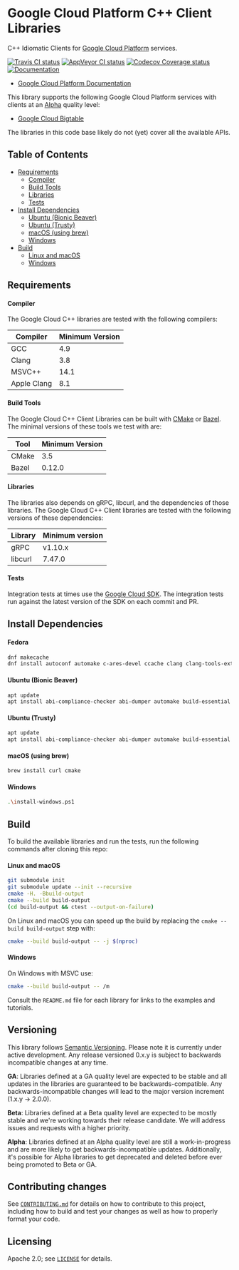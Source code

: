 # Google Cloud Platform C++ Client Libraries

C++ Idiomatic Clients for [Google Cloud Platform][cloud-platform] services.

[![Travis CI status][travis-shield]][travis-link]
[![AppVeyor CI status][appveyor-shield]][appveyor-link]
[![Codecov Coverage status][codecov-shield]][codecov-link]
[![Documentation][doxygen-shield]][doxygen-link]

- [Google Cloud Platform Documentation][cloud-platform-docs]

[travis-shield]: https://travis-ci.org/GoogleCloudPlatform/google-cloud-cpp.svg?branch=master
[travis-link]: https://travis-ci.org/GoogleCloudPlatform/google-cloud-cpp/builds
[appveyor-shield]: https://ci.appveyor.com/api/projects/status/d6srbtprnie4ufrx/branch/master?svg=true
[appveyor-link]: https://ci.appveyor.com/project/coryan/google-cloud-cpp/branch/master
[codecov-shield]: https://codecov.io/gh/GoogleCloudPlatform/google-cloud-cpp/branch/master/graph/badge.svg
[codecov-link]: https://codecov.io/gh/GoogleCloudPlatform/google-cloud-cpp
[doxygen-shield]: https://img.shields.io/badge/documentation-master-brightgreen.svg
[doxygen-link]: http://GoogleCloudPlatform.github.io/google-cloud-cpp/
[cloud-platform]: https://cloud.google.com/
[cloud-platform-docs]: https://cloud.google.com/docs/

This library supports the following Google Cloud Platform services with clients
at an [Alpha](#versioning) quality level:

- [Google Cloud Bigtable](bigtable)

The libraries in this code base likely do not (yet) cover all the available
APIs.

## Table of Contents

- [Requirements](#requirements)
  - [Compiler](#compiler)
  - [Build Tools](#build-tools)
  - [Libraries](#libraries)
  - [Tests](#tests)
- [Install Dependencies](#install-dependencies)
  - [Ubuntu (Bionic Beaver)](#ubuntu-bionic-beaver)
  - [Ubuntu (Trusty)](#ubuntu-trusty)
  - [macOS (using brew)](#macos-using-brew)
  - [Windows](#windows)
- [Build](#)
  - [Linux and macOS](#linux-and-macos)
  - [Windows](#windows-1)

## Requirements 

#### Compiler

The Google Cloud C++ libraries are tested with the following compilers:

| Compiler    | Minimum Version |
| ----------- | --------------- |
| GCC         | 4.9 |
| Clang       | 3.8 |
| MSVC++      | 14.1 |
| Apple Clang | 8.1 |

#### Build Tools

The Google Cloud C++ Client Libraries can be built with
[CMake](https://cmake.org) or [Bazel](https://bazel.io).  The minimal versions
of these tools we test with are:

| Tool       | Minimum Version |
| ---------- | --------------- |
| CMake      | 3.5 |
| Bazel      | 0.12.0 |

#### Libraries

The libraries also depends on gRPC, libcurl, and the dependencies of those
libraries. The Google Cloud C++ Client libraries are tested with the following
versions of these dependencies:

| Library | Minimum version |
| ------- | --------------- |
| gRPC    | v1.10.x |
| libcurl | 7.47.0  |

#### Tests

Integration tests at times use the
[Google Cloud SDK](https://cloud.google.com/sdk/). The integration tests run
against the latest version of the SDK on each commit and PR.

## Install Dependencies

#### Fedora

```bash
dnf makecache
dnf install autoconf automake c-ares-devel ccache clang clang-tools-extra cmake curl dia doxygen gcc-c++ git golang graphviz  lcov libcurl-devel libtool make ncurses-term openssl-devel pkgconfig python python-gunicorn python-httpbin shtool unzip wget  which zlib-devel
```

#### Ubuntu (Bionic Beaver)

```bash
apt update
apt install abi-compliance-checker abi-dumper automake build-essential ccache clang clang-format cmake curl doxygen  gawk git gcc g++ golang cmake libcurl4-openssl-dev libssl-dev libtool lsb-release make python-gunicorn python-httpbin tar wget zlib1g-dev
```

#### Ubuntu (Trusty)

```bash
apt update
apt install abi-compliance-checker abi-dumper automake build-essential ccache clang clang-format cmake curl doxygen  gawk git gcc g++ golang cmake libcurl4-openssl-dev libssl-dev libtool lsb-release make python-gunicorn python-httpbin tar wget zlib1g-dev
```

#### macOS (using brew)

```bash
brew install curl cmake
```

#### Windows

```bash
.\install-windows.ps1
```
## Build

To build the available libraries and run the tests, run the following commands
after cloning this repo:

#### Linux and macOS

```bash
git submodule init
git submodule update --init --recursive
cmake -H. -Bbuild-output
cmake --build build-output
(cd build-output && ctest --output-on-failure)
```

On Linux and macOS you can speed up the build by replacing the
`cmake --build build-output` step with:

```bash
cmake --build build-output -- -j $(nproc)
```
#### Windows

On Windows with MSVC use:

```bash
cmake --build build-output -- /m
```

Consult the `README.md` file for each library for links to the examples and
tutorials.


## Versioning

This library follows [Semantic Versioning](http://semver.org/). Please note it
is currently under active development. Any release versioned 0.x.y is subject to
backwards incompatible changes at any time.

**GA**: Libraries defined at a GA quality level are expected to be stable and
all updates in the libraries are guaranteed to be backwards-compatible. Any
backwards-incompatible changes will lead to the major version increment
(1.x.y -> 2.0.0).

**Beta**: Libraries defined at a Beta quality level are expected to be mostly
stable and we're working towards their release candidate. We will address issues
and requests with a higher priority.

**Alpha**: Libraries defined at an Alpha quality level are still a
work-in-progress and are more likely to get backwards-incompatible updates.
Additionally, it's possible for Alpha libraries to get deprecated and deleted
before ever being promoted to Beta or GA.

## Contributing changes

See [`CONTRIBUTING.md`](CONTRIBUTING.md) for details on how to contribute to
this project, including how to build and test your changes as well as how to
properly format your code.

## Licensing

Apache 2.0; see [`LICENSE`](LICENSE) for details.
